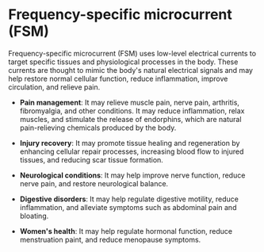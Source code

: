 # Frequency-specific microcurrent (FSM) 

Frequency-specific microcurrent (FSM) uses low-level electrical currents to target specific tissues and physiological processes in the body. These currents are thought to mimic the body's natural electrical signals and may help restore normal cellular function, reduce inflammation, improve circulation, and relieve pain.

* **Pain management**: It may relieve muscle pain, nerve pain, arthritis, fibromyalgia, and other conditions. It may reduce inflammation, relax muscles, and stimulate the release of endorphins, which are natural pain-relieving chemicals produced by the body.

* **Injury recovery**: It may promote tissue healing and regeneration by enhancing cellular repair processes, increasing blood flow to injured tissues, and reducing scar tissue formation. 
  
* **Neurological conditions**: It may help improve nerve function, reduce nerve pain, and restore neurological balance.

* **Digestive disorders**: It may help regulate digestive motility, reduce inflammation, and alleviate symptoms such as abdominal pain and bloating.

* **Women's health**: It may help regulate hormonal function, reduce menstruation paint, and reduce menopause symptoms.

